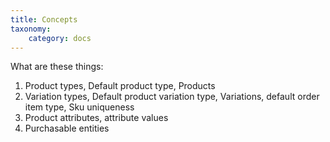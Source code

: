 ```yaml
---
title: Concepts
taxonomy:
    category: docs
---
```


What are these things:
1. Product types, Default product type, Products
2. Variation types, Default product variation type, Variations, default order item type, Sku uniqueness
3. Product attributes, attribute values
4. Purchasable entities
